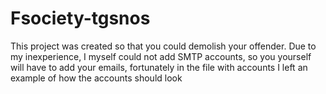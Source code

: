# Fsociety-tgsnos
This project was created so that you could demolish your offender. Due to my inexperience, I myself could not add SMTP accounts, so you yourself will have to add your emails, fortunately in the file with accounts I left an example of how the accounts should look
